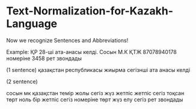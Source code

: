Text-Normalization-for-Kazakh-Language
======================================
Now we recognize Sentences and Abbreviations!

Example: 
ҚР 28-ші ата-анасы келді. Сосын М.К ҚТЖ 87078940178 номеріне 3458 рет звондады

(1 sentence)
қазақстан республикасы жиырма сегізнші ата анасы келді  


(2 sentence)

сосын мк қазақстан темір жолы сегіз жүз жетпіс  жетпіс сегіз тоқсан төрт ноль  бір жетпіс сегіз  номеріне төрт жүз елу сегіз рет звондады 
